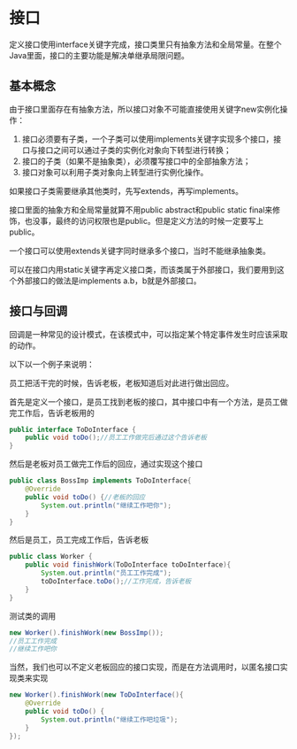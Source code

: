 # 接口

定义接口使用interface关键字完成，接口类里只有抽象方法和全局常量。在整个Java里面，接口的主要功能是解决单继承局限问题。

## 基本概念

由于接口里面存在有抽象方法，所以接口对象不可能直接使用关键字new实例化操作：

1. 接口必须要有子类，一个子类可以使用implements关键字实现多个接口，接口与接口之间可以通过子类的实例化对象向下转型进行转换；
2. 接口的子类（如果不是抽象类），必须覆写接口中的全部抽象方法；
3. 接口对象可以利用子类对象向上转型进行实例化操作。

如果接口子类需要继承其他类时，先写extends，再写implements。

接口里面的抽象方和全局常量就算不用public abstract和public static final来修饰，也没事，最终的访问权限也是public。但是定义方法的时候一定要写上public。

一个接口可以使用extends关键字同时继承多个接口，当时不能继承抽象类。

可以在接口内用static关键字再定义接口类，而该类属于外部接口，我们要用到这个外部接口的做法是implements a.b，b就是外部接口。

## 接口与回调

回调是一种常见的设计模式，在该模式中，可以指定某个特定事件发生时应该采取的动作。

以下以一个例子来说明：

员工把活干完的时候，告诉老板，老板知道后对此进行做出回应。

首先是定义一个接口，是员工找到老板的接口，其中接口中有一个方法，是员工做完工作后，告诉老板用的

```java
public interface ToDoInterface {
    public void toDo();//员工工作做完后通过这个告诉老板
}
```

然后是老板对员工做完工作后的回应，通过实现这个接口

```java
public class BossImp implements ToDoInterface{
    @Override
    public void toDo() {//老板的回应
        System.out.println("继续工作吧你");
    }    
}
```

然后是员工，员工完成工作后，告诉老板

```java
public class Worker {    
    public void finishWork(ToDoInterface toDoInterface){
        System.out.println("员工工作完成");
        toDoInterface.toDo();//工作完成，告诉老板
    }    
}
```

测试类的调用

```java
new Worker().finishWork(new BossImp());
//员工工作完成
//继续工作吧你
```

当然，我们也可以不定义老板回应的接口实现，而是在方法调用时，以匿名接口实现类来实现

```java
new Worker().finishWork(new ToDoInterface(){
    @Override
    public void toDo() {
        System.out.println("继续工作吧垃圾");
    }
});
```



